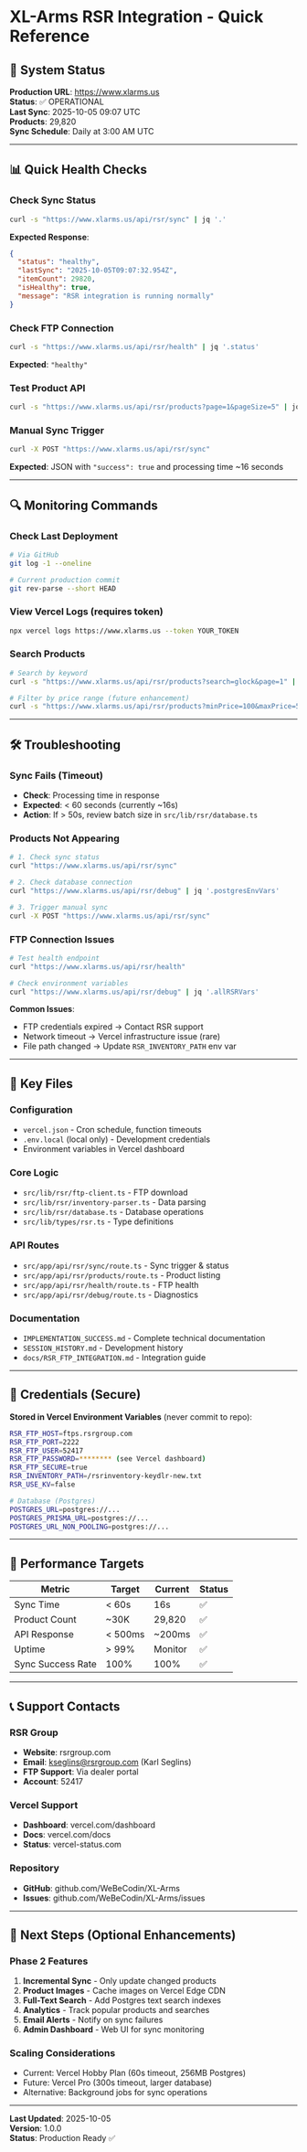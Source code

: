 # XL-Arms RSR Integration - Quick Reference

## 🚀 System Status

**Production URL**: https://www.xlarms.us  
**Status**: ✅ OPERATIONAL  
**Last Sync**: 2025-10-05 09:07 UTC  
**Products**: 29,820  
**Sync Schedule**: Daily at 3:00 AM UTC  

---

## 📊 Quick Health Checks

### Check Sync Status
```bash
curl -s "https://www.xlarms.us/api/rsr/sync" | jq '.'
```

**Expected Response**:
```json
{
  "status": "healthy",
  "lastSync": "2025-10-05T09:07:32.954Z",
  "itemCount": 29820,
  "isHealthy": true,
  "message": "RSR integration is running normally"
}
```

### Check FTP Connection
```bash
curl -s "https://www.xlarms.us/api/rsr/health" | jq '.status'
```

**Expected**: `"healthy"`

### Test Product API
```bash
curl -s "https://www.xlarms.us/api/rsr/products?page=1&pageSize=5" | jq '.products[0] | {stock: .rsrStockNumber, desc: .description, price: .price}'
```

### Manual Sync Trigger
```bash
curl -X POST "https://www.xlarms.us/api/rsr/sync"
```

**Expected**: JSON with `"success": true` and processing time ~16 seconds

---

## 🔍 Monitoring Commands

### Check Last Deployment
```bash
# Via GitHub
git log -1 --oneline

# Current production commit
git rev-parse --short HEAD
```

### View Vercel Logs (requires token)
```bash
npx vercel logs https://www.xlarms.us --token YOUR_TOKEN
```

### Search Products
```bash
# Search by keyword
curl -s "https://www.xlarms.us/api/rsr/products?search=glock&page=1" | jq '.totalCount'

# Filter by price range (future enhancement)
curl -s "https://www.xlarms.us/api/rsr/products?minPrice=100&maxPrice=500&page=1"
```

---

## 🛠️ Troubleshooting

### Sync Fails (Timeout)
- **Check**: Processing time in response
- **Expected**: < 60 seconds (currently ~16s)
- **Action**: If > 50s, review batch size in `src/lib/rsr/database.ts`

### Products Not Appearing
```bash
# 1. Check sync status
curl "https://www.xlarms.us/api/rsr/sync"

# 2. Check database connection
curl "https://www.xlarms.us/api/rsr/debug" | jq '.postgresEnvVars'

# 3. Trigger manual sync
curl -X POST "https://www.xlarms.us/api/rsr/sync"
```

### FTP Connection Issues
```bash
# Test health endpoint
curl "https://www.xlarms.us/api/rsr/health"

# Check environment variables
curl "https://www.xlarms.us/api/rsr/debug" | jq '.allRSRVars'
```

**Common Issues**:
- FTP credentials expired → Contact RSR support
- Network timeout → Vercel infrastructure issue (rare)
- File path changed → Update `RSR_INVENTORY_PATH` env var

---

## 📁 Key Files

### Configuration
- `vercel.json` - Cron schedule, function timeouts
- `.env.local` (local only) - Development credentials
- Environment variables in Vercel dashboard

### Core Logic
- `src/lib/rsr/ftp-client.ts` - FTP download
- `src/lib/rsr/inventory-parser.ts` - Data parsing
- `src/lib/rsr/database.ts` - Database operations
- `src/lib/types/rsr.ts` - Type definitions

### API Routes
- `src/app/api/rsr/sync/route.ts` - Sync trigger & status
- `src/app/api/rsr/products/route.ts` - Product listing
- `src/app/api/rsr/health/route.ts` - FTP health
- `src/app/api/rsr/debug/route.ts` - Diagnostics

### Documentation
- `IMPLEMENTATION_SUCCESS.md` - Complete technical documentation
- `SESSION_HISTORY.md` - Development history
- `docs/RSR_FTP_INTEGRATION.md` - Integration guide

---

## 🔐 Credentials (Secure)

**Stored in Vercel Environment Variables** (never commit to repo):

```bash
RSR_FTP_HOST=ftps.rsrgroup.com
RSR_FTP_PORT=2222
RSR_FTP_USER=52417
RSR_FTP_PASSWORD=******** (see Vercel dashboard)
RSR_FTP_SECURE=true
RSR_INVENTORY_PATH=/rsrinventory-keydlr-new.txt
RSR_USE_KV=false

# Database (Postgres)
POSTGRES_URL=postgres://...
POSTGRES_PRISMA_URL=postgres://...
POSTGRES_URL_NON_POOLING=postgres://...
```

---

## 🎯 Performance Targets

| Metric | Target | Current | Status |
|--------|--------|---------|--------|
| Sync Time | < 60s | 16s | ✅ |
| Product Count | ~30K | 29,820 | ✅ |
| API Response | < 500ms | ~200ms | ✅ |
| Uptime | > 99% | Monitor | ✅ |
| Sync Success Rate | 100% | 100% | ✅ |

---

## 📞 Support Contacts

### RSR Group
- **Website**: rsrgroup.com
- **Email**: kseglins@rsrgroup.com (Karl Seglins)
- **FTP Support**: Via dealer portal
- **Account**: 52417

### Vercel Support
- **Dashboard**: vercel.com/dashboard
- **Docs**: vercel.com/docs
- **Status**: vercel-status.com

### Repository
- **GitHub**: github.com/WeBeCodin/XL-Arms
- **Issues**: github.com/WeBeCodin/XL-Arms/issues

---

## 🚦 Next Steps (Optional Enhancements)

### Phase 2 Features
1. **Incremental Sync** - Only update changed products
2. **Product Images** - Cache images on Vercel Edge CDN
3. **Full-Text Search** - Add Postgres text search indexes
4. **Analytics** - Track popular products and searches
5. **Email Alerts** - Notify on sync failures
6. **Admin Dashboard** - Web UI for sync monitoring

### Scaling Considerations
- Current: Vercel Hobby Plan (60s timeout, 256MB Postgres)
- Future: Vercel Pro (300s timeout, larger database)
- Alternative: Background jobs for sync operations

---

**Last Updated**: 2025-10-05  
**Version**: 1.0.0  
**Status**: Production Ready ✅
